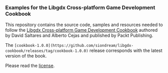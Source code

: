 ### Examples for the Libgdx Cross-platform Game Development Cookbook

This repository contains the source code, samples and resources needed to follow the [Libgdx Cross-platform Game Development Cookbook](https://www.packtpub.com/game-development/libgdx-cross-platform-game-development-cookbook) authored by David Saltares and Alberto Cejas and published by Packt Publishing.

The `[cookbook-1.0.0](https://github.com/siondream/libgdx-cookbook/releases/tag/cookbook-1.0.0)` release corresponds with the latest version of the book.

Please read the [license](https://github.com/siondream/libgdx-cookbook/blob/master/LICENSE.md).
